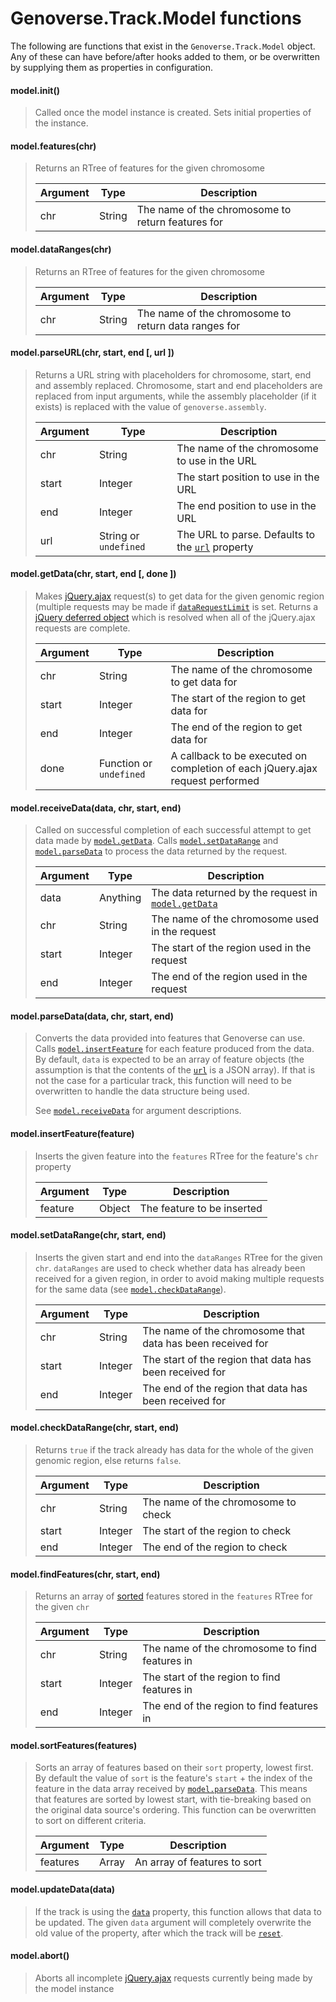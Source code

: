 # Genoverse.Track.Model functions

The following are functions that exist in the `Genoverse.Track.Model` object. Any of these can have before/after hooks added to them, or be overwritten by supplying them as properties in configuration.

#### model.init()
> Called once the model instance is created. Sets initial properties of the instance.

#### model.features(chr)
> Returns an RTree of features for the given chromosome
>
> Argument | Type | Description
> --- | --- | ---
> chr | String | The name of the chromosome to return features for

#### model.dataRanges(chr)
> Returns an RTree of features for the given chromosome
>
> Argument | Type | Description
> --- | --- | ---
> chr | String | The name of the chromosome to return data ranges for

#### model.parseURL(chr, start, end [, url ])
> Returns a URL string with placeholders for chromosome, start, end and assembly replaced. Chromosome, start and end placeholders are replaced from input arguments, while the assembly placeholder (if it exists) is replaced with the value of `genoverse.assembly`.
>
> Argument | Type | Description
> --- | --- | ---
> chr | String | The name of the chromosome to use in the URL
> start | Integer | The start position to use in the URL
> end | Integer | The end position to use in the URL
> url | String or `undefined` | The URL to parse. Defaults to the [`url`](/docs/tracks/configuration.md#url-default-undefined) property

#### model.getData(chr, start, end [, done ])
> Makes [jQuery.ajax](http://api.jquery.com/jQuery.ajax/#jQuery-ajax-settings) request(s) to get data for the given genomic region (multiple requests may be made if [`dataRequestLimit`](/docs/tracks/configuration.md#datarequestlimit-default-undefined) is set.
> Returns a [jQuery deferred object](http://api.jquery.com/category/deferred-object/) which is resolved when all of the jQuery.ajax requests are complete.
> 
> Argument | Type | Description
> --- | --- | ---
> chr | String | The name of the chromosome to get data for
> start | Integer | The start of the region to get data for
> end | Integer | The end of the region to get data for
> done | Function or `undefined` | A callback to be executed on completion of each jQuery.ajax request performed

#### model.receiveData(data, chr, start, end)
> Called on successful completion of each successful attempt to get data made by [`model.getData`](#modelgetdatachr-start-end--done-). Calls [`model.setDataRange`](#modelsetdatarangechr-start-end) and [`model.parseData`](#modelparsedatadata-chr-start-end) to process the data returned by the request.
> 
> Argument | Type | Description
> --- | --- | ---
> data | Anything | The data returned by the request in [`model.getData`](#modelgetdatachr-start-end--done-)
> chr | String | The name of the chromosome used in the request
> start | Integer | The start of the region used in the request
> end | Integer | The end of the region used in the request

#### model.parseData(data, chr, start, end)
> Converts the data provided into features that Genoverse can use. Calls [`model.insertFeature`](#modelinsertfeaturefeature) for each feature produced from the data. By default, `data` is expected to be an array of feature objects (the assumption is that the contents of the [`url`](/docs/tracks/configuration.md#url-default-undefined) is a JSON array). If that is not the case for a particular track, this function will need to be overwritten to handle the data structure being used.
> 
> See [`model.receiveData`](#modelreceivedatadata-chr-start-end) for argument descriptions.

#### model.insertFeature(feature)
> Inserts the given feature into the `features` RTree for the feature's `chr` property
> 
> Argument | Type | Description
> --- | --- | ---
> feature | Object | The feature to be inserted

#### model.setDataRange(chr, start, end)
> Inserts the given start and end into the `dataRanges` RTree for the given `chr`.
> `dataRanges` are used to check whether data has already been received for a given region, in order to avoid making multiple requests for the same data (see [`model.checkDataRange`](#modelcheckdatarangechr-start-end)).
> 
> Argument | Type | Description
> --- | --- | ---
> chr | String | The name of the chromosome that data has been received for
> start | Integer | The start of the region that data has been received for
> end | Integer | The end of the region that data has been received for

#### model.checkDataRange(chr, start, end)
> Returns `true` if the track already has data for the whole of the given genomic region, else returns `false`.
> 
> Argument | Type | Description
> --- | --- | ---
> chr | String | The name of the chromosome to check
> start | Integer | The start of the region to check
> end | Integer | The end of the region to check

#### model.findFeatures(chr, start, end)
> Returns an array of [sorted](#modelsortfeaturesfeatures) features stored in the `features` RTree for the given `chr`
> 
> Argument | Type | Description
> --- | --- | ---
> chr | String | The name of the chromosome to find features in
> start | Integer | The start of the region to find features in
> end | Integer | The end of the region to find features in

#### model.sortFeatures(features)
> Sorts an array of features based on their `sort` property, lowest first. By default the value of `sort` is the feature's `start` + the index of the feature in the data array received by [`model.parseData`](#modelparsedatadata-chr-start-end). This means that features are sorted by lowest start, with tie-breaking based on the original data source's ordering.
> This function can be overwritten to sort on different criteria.
>
> Argument | Type | Description
> --- | --- | ---
> features | Array | An array of features to sort

#### model.updateData(data)
> If the track is using the [`data`](/docs/tracks/configuration.md#data-default-undefined) property, this function allows that data to be updated. The given `data` argument will completely overwrite the old value of the property, after which the track will be [`reset`](/docs/api.md#trackreset).

#### model.abort()
> Aborts all incomplete [jQuery.ajax](http://api.jquery.com/jQuery.ajax/#jQuery-ajax-settings) requests currently being made by the model instance
